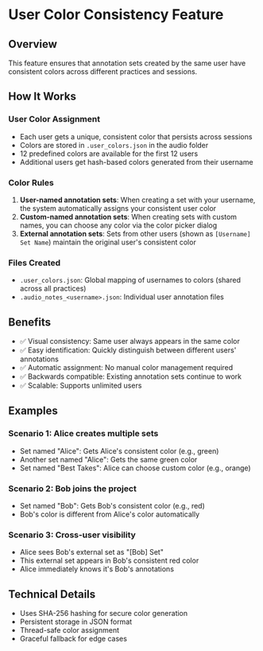 # User Color Consistency Feature

## Overview
This feature ensures that annotation sets created by the same user have consistent colors across different practices and sessions.

## How It Works

### User Color Assignment
- Each user gets a unique, consistent color that persists across sessions
- Colors are stored in `.user_colors.json` in the audio folder
- 12 predefined colors are available for the first 12 users
- Additional users get hash-based colors generated from their username

### Color Rules
1. **User-named annotation sets**: When creating a set with your username, the system automatically assigns your consistent user color
2. **Custom-named annotation sets**: When creating sets with custom names, you can choose any color via the color picker dialog
3. **External annotation sets**: Sets from other users (shown as `[Username] Set Name`) maintain the original user's consistent color

### Files Created
- `.user_colors.json`: Global mapping of usernames to colors (shared across all practices)
- `.audio_notes_<username>.json`: Individual user annotation files

## Benefits
- ✅ Visual consistency: Same user always appears in the same color
- ✅ Easy identification: Quickly distinguish between different users' annotations
- ✅ Automatic assignment: No manual color management required
- ✅ Backwards compatible: Existing annotation sets continue to work
- ✅ Scalable: Supports unlimited users

## Examples

### Scenario 1: Alice creates multiple sets
- Set named "Alice": Gets Alice's consistent color (e.g., green)
- Another set named "Alice": Gets the same green color
- Set named "Best Takes": Alice can choose custom color (e.g., orange)

### Scenario 2: Bob joins the project
- Set named "Bob": Gets Bob's consistent color (e.g., red)  
- Bob's color is different from Alice's color automatically

### Scenario 3: Cross-user visibility
- Alice sees Bob's external set as "[Bob] Set"
- This external set appears in Bob's consistent red color
- Alice immediately knows it's Bob's annotations

## Technical Details
- Uses SHA-256 hashing for secure color generation
- Persistent storage in JSON format
- Thread-safe color assignment
- Graceful fallback for edge cases